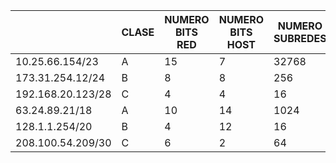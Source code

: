 |                   | CLASE | NUMERO BITS RED | NUMERO BITS HOST | NUMERO SUBREDES | NUMERO HOSTS |
| ----------------- | ----- | --------------- | ---------------- | --------------- | ------------ |
| 10.25.66.154/23   | A     | 15              | 7                | 32768           | 510          |
| 173.31.254.12/24  | B     | 8               | 8                | 256             | 254          |
| 192.168.20.123/28 | C     | 4               | 4                | 16              | 14           |
| 63.24.89.21/18    | A     | 10              | 14               | 1024            | 16382        |
| 128.1.1.254/20    | B     | 4               | 12               | 16              | 4094         |
| 208.100.54.209/30 | C     | 6               | 2                | 64              | 2            |
